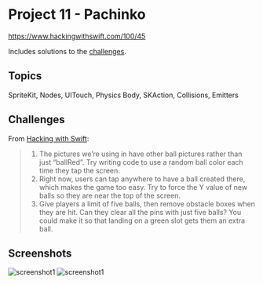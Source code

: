 # Project 11 - Pachinko

https://www.hackingwithswift.com/100/45

Includes solutions to the [challenges](https://www.hackingwithswift.com/read/11/8/wrap-up).


## Topics

SpriteKit, Nodes, UITouch, Physics Body, SKAction, Collisions, Emitters

## Challenges

From [Hacking with Swift](https://www.hackingwithswift.com/read/11/8/wrap-up):
>1. The pictures we’re using in have other ball pictures rather than just “ballRed”. Try writing code to use a random ball color each time they tap the screen.
>2. Right now, users can tap anywhere to have a ball created there, which makes the game too easy. Try to force the Y value of new balls so they are near the top of the screen.
>3. Give players a limit of five balls, then remove obstacle boxes when they are hit. Can they clear all the pins with just five balls? You could make it so that landing on a green slot gets them an extra ball.

## Screenshots

![screenshot1](screenshots/screen01.png)
![screenshot1](screenshots/screen02.png)
